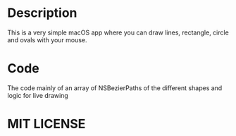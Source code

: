 # Description
This is a very simple macOS app where you can draw lines, rectangle, circle and ovals with your mouse.

# Code
The code mainly of an array of NSBezierPaths of the different shapes and logic for live drawing

# MIT LICENSE



